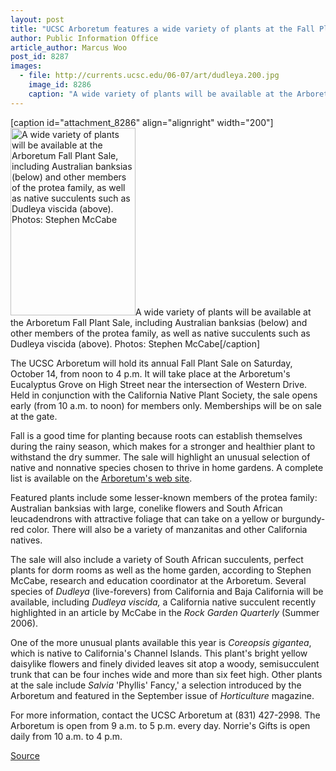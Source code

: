 ```yaml
---
layout: post
title: "UCSC Arboretum features a wide variety of plants at the Fall Plant Sale on Saturday, October 14"
author: Public Information Office
article_author: Marcus Woo
post_id: 8287
images:
  - file: http://currents.ucsc.edu/06-07/art/dudleya.200.jpg
    image_id: 8286
    caption: "A wide variety of plants will be available at the Arboretum Fall Plant Sale, including Australian banksias (below) and other members of the protea family, as well as native succulents such as Dudleya viscida (above). Photos: Stephen McCabe"
---
```


[caption id="attachment_8286" align="alignright" width="200"]<a href="http://dev-ucsc-news.pantheonsite.io/wp-content/uploads/2006/10/dudleya.200.jpg"><img class="size-full wp-image-8286" src="http://dev-ucsc-news.pantheonsite.io/wp-content/uploads/2006/10/dudleya.200.jpg" alt="A wide variety of plants will be available at the Arboretum Fall Plant Sale, including Australian banksias (below) and other members of the protea family, as well as native succulents such as Dudleya viscida (above). Photos: Stephen McCabe" width="200" height="300" /></a>A wide variety of plants will be available at the Arboretum Fall Plant Sale, including Australian banksias (below) and other members of the protea family, as well as native succulents such as Dudleya viscida (above). Photos: Stephen McCabe[/caption]
<a name="content" id="content"></a>
<p>
  The UCSC Arboretum will hold its annual Fall Plant Sale on Saturday, October 14, from noon to 4 p.m. It will take place at the Arboretum's Eucalyptus Grove on High Street near the intersection of Western Drive. Held in conjunction with the California Native Plant Society, the sale opens early (from 10 a.m. to noon) for members only. Memberships will be on sale at the gate.
</p>
<p>
  Fall is a good time for planting because roots can establish themselves during the rainy season, which makes for a stronger and healthier plant to withstand the dry summer. The sale will highlight an unusual selection of native and nonnative species chosen to thrive in home gardens. A complete list is available on the <a href="http://arboretum.ucsc.edu">Arboretum's web site</a>.
</p>
<p>
  Featured plants include some lesser-known members of the protea family: Australian banksias with large, conelike flowers and South African leucadendrons with attractive foliage that can take on a yellow or burgundy-red color. There will also be a variety of manzanitas and other California natives.
</p>
<p>
  The sale will also include a variety of South African succulents, perfect plants for dorm rooms as well as the home garden, according to Stephen McCabe, research and education coordinator at the Arboretum. Several species of <i>Dudleya</i> (live-forevers) from California and Baja California will be available, including <i>Dudleya viscida,</i> a California native succulent recently highlighted in an article by McCabe in the <i>Rock Garden Quarterly</i> (Summer 2006).
</p>
<p>
  One of the more unusual plants available this year is <i>Coreopsis gigantea</i>, which is native to California's Channel Islands. This plant's bright yellow daisylike flowers and finely divided leaves sit atop a woody, semisucculent trunk that can be four inches wide and more than six feet high. Other plants at the sale include <i>Salvia</i> 'Phyllis' Fancy,' a selection introduced by the Arboretum and featured in the September issue of <i>Horticulture</i> magazine.
</p>
<p>
  For more information, contact the UCSC Arboretum at (831) 427-2998. The Arboretum is open from 9 a.m. to 5 p.m. every day. Norrie's Gifts is open daily from 10 a.m. to 4 p.m.
</p>
<p><a href="http://www1.ucsc.edu/currents/06-07/10-09/brief-arboretum.asp" title="Permalink to brief-arboretum">Source</a></p>
